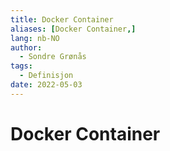 ```yaml
---
title: Docker Container
aliases: [Docker Container,]
lang: nb-NO
author:
  - Sondre Grønås
tags:
  - Definisjon
date: 2022-05-03
---
```

# Docker Container
